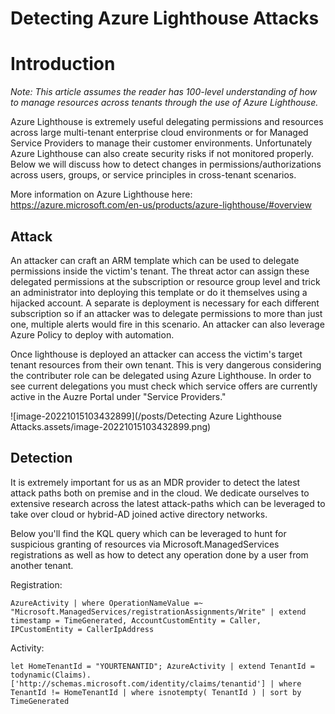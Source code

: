 # Detecting Azure Lighthouse Attacks


# Introduction

*Note: This article assumes the reader has 100-level understanding of how to manage resources across tenants through the use of Azure Lighthouse.*

Azure Lighthouse is extremely useful delegating permissions and resources across large multi-tenant enterprise cloud environments or for Managed Service Providers to manage their customer environments. Unfortunately Azure Lighthouse can also create security risks if not monitored properly. Below we will discuss how to detect changes in permissions/authorizations across users, groups, or service principles in cross-tenant scenarios.

More information on Azure Lighthouse here: https://azure.microsoft.com/en-us/products/azure-lighthouse/#overview

## Attack

An attacker can craft an ARM template which can be used to delegate permissions inside the victim's tenant. The threat actor can assign these delegated permissions at the subscription or resource group level and trick an administrator into deploying this template or do it themselves using a hijacked account. A separate is deployment is necessary for each different subscription so if an attacker was to delegate permissions to more than just one, multiple alerts would fire in this scenario. An attacker can also leverage Azure Policy to deploy with automation.

Once lighthouse is deployed an attacker can access the victim's target tenant resources from their own tenant. This is very dangerous considering the contributer role can be delegated using Azure Lighthouse. In order to see current delegations you must check which service offers are currently active in the Auzre Portal under "Service Providers." 

![image-20221015103432899](/posts/Detecting Azure Lighthouse Attacks.assets/image-20221015103432899.png)

## Detection

It is extremely important for us as an MDR provider to detect the latest attack paths both on premise and in the cloud. We dedicate ourselves to extensive research across the latest attack-paths which can be leveraged to take over cloud or hybrid-AD joined active directory networks.

Below you'll find the KQL query which can be leveraged to hunt for suspicious granting of resources via Microsoft.ManagedServices registrations as well as how to detect any operation done by a user from another tenant.

Registration:

`AzureActivity
| where OperationNameValue =~ "Microsoft.ManagedServices/registrationAssignments/Write"
| extend timestamp = TimeGenerated, AccountCustomEntity = Caller, IPCustomEntity = CallerIpAddress`

Activity:

`let HomeTenantId = "YOURTENANTID";
AzureActivity
| extend TenantId = todynamic(Claims).['http://schemas.microsoft.com/identity/claims/tenantid']
| where TenantId != HomeTenantId
| where isnotempty( TenantId )
| sort by TimeGenerated`



